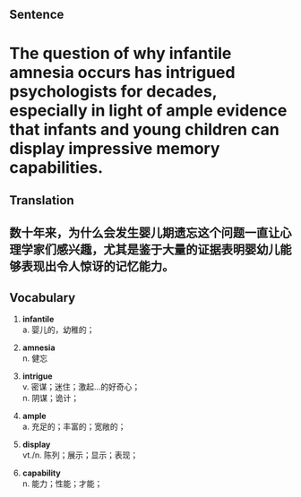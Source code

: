 ## Sentence

<h1>The question of why infantile amnesia occurs has intrigued psychologists for decades, especially in light of ample evidence that infants and young children can display impressive memory capabilities.</h1>

## Translation

<h2>数十年来，为什么会发生婴儿期遗忘这个问题一直让心理学家们感兴趣，尤其是鉴于大量的证据表明婴幼儿能够表现出令人惊讶的记忆能力。</h2>

## Vocabulary   

1. **infantile**     
a. 婴儿的，幼稚的；     

2. **amnesia**      
n. 健忘        

3. **intrigue**       
v. 密谋；迷住；激起...的好奇心；     
n. 阴谋；诡计；     

4. **ample**     
a. 充足的；丰富的；宽敞的；      

5. **display**     
vt./n. 陈列；展示；显示；表现；       

6. **capability**     
n. 能力；性能；才能；    


